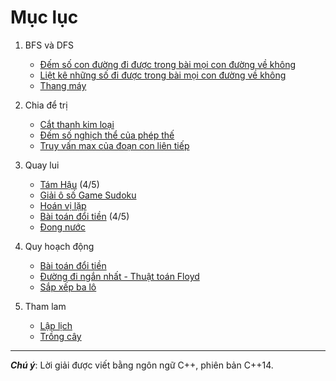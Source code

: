 # Mục lục

1. BFS và DFS
    * [Đếm số con đường đi được trong bài mọi con đường về không](https://github.com/annguyen-it/design-and-analysis-of-algorithms/blob/master/BFS_DFS/dem_so_con_duong_trong_bai_moi_con_duong_ve_khong.cpp)
    * [Liệt kê những số đi được trong bài mọi con đường về không](https://github.com/annguyen-it/design-and-analysis-of-algorithms/blob/master/BFS_DFS/liet_ke_nhung_so_di_duoc_trong_bai_moi_con_duong_ve_khong.cpp)
    * [Thang máy](https://github.com/annguyen-it/design-and-analysis-of-algorithms/blob/master/BFS_DFS/thang_may.cpp)


2. Chia để trị
    * [Cắt thanh kim loại](https://github.com/annguyen-it/design-and-analysis-of-algorithms/blob/master/Chia_de_tri/cat_thanh_kim_loai.cpp)
    * [Đếm số nghịch thể của phép thế](https://github.com/annguyen-it/design-and-analysis-of-algorithms/blob/master/Chia_de_tri/dem_so_nghich_the_cua_phep_the.cpp)
    * [Truy vấn max của đoạn con liên tiếp](https://github.com/annguyen-it/design-and-analysis-of-algorithms/blob/master/Chia_de_tri/truy_van_max_cua_doan_con_lien_tiep.cpp)

3. Quay lui
    * [Tám Hậu](https://github.com/annguyen-it/design-and-analysis-of-algorithms/blob/master/Quay_lui/tam_hau.cpp) (4/5)
    * [Giải ô số Game Sudoku](https://github.com/annguyen-it/design-and-analysis-of-algorithms/blob/master/Quay_lui/giai_o_so_game_sudoku.cpp)
    * [Hoán vị lặp](https://github.com/annguyen-it/design-and-analysis-of-algorithms/blob/master/Quay_lui/hoan_vi_lap.cpp)
    * [Bài toán đổi tiền](https://github.com/annguyen-it/design-and-analysis-of-algorithms/blob/master/Quay_lui/bai_toan_doi_tien.cpp) (4/5)
    * [Đong nước](https://github.com/annguyen-it/design-and-analysis-of-algorithms/blob/master/Quay_lui/dong_nuoc.cpp)
   
4. Quy hoạch động
   * [Bài toán đổi tiền](https://github.com/annguyen-it/design-and-analysis-of-algorithms/blob/master/Quy_hoach_dong/bai_toan_doi_tien.cpp)
   * [Đường đi ngắn nhất - Thuật toán Floyd](https://github.com/annguyen-it/design-and-analysis-of-algorithms/blob/master/Quy_hoach_dong/thuat_toan_floyd.cpp)
   * [Sắp xếp ba lô](https://github.com/annguyen-it/design-and-analysis-of-algorithms/blob/master/Quy_hoach_dong/sap_xep_ba_lo.cpp)
   
5. Tham lam
   * [Lập lịch](https://github.com/annguyen-it/design-and-analysis-of-algorithms/blob/master/Tham_lam/lap_lich.cpp)
   * [Trồng cây](https://github.com/annguyen-it/design-and-analysis-of-algorithms/blob/master/Tham_lam/trong_cay.cpp)

---
**_Chú ý_**: Lời giải được viết bằng ngôn ngữ C++, phiên bản C++14.
